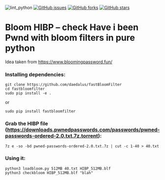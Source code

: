 ![lint_python](https://github.com/daedalus/bloomHIBP/workflows/lint_python/badge.svg)
[![GitHub issues](https://img.shields.io/github/issues/daedalus/bloomHIBP.svg)](https://github.com/daedalus/bloomHIBP/issues)
[![GitHub forks](https://img.shields.io/github/forks/daedalus/bloomHIBP.svg)](https://github.com/daedalus/bloomHIBP/network)
[![GitHub stars](https://img.shields.io/github/stars/daedalus/bloomHIBP.svg)](https://github.com/daedalus/bloomHIBP/stargazers)

# Bloom HIBP – check Have i been Pwnd with bloom filters in pure python

Idea taken from https://www.bloomingpassword.fun/

### Installing dependencies: ###

```
git clone https://github.com/daedalus/fastBloomFilter
cd fastbloomfilter
sudo pip install -e .
```

or

```
sudo pip install fastbloomfilter
```

### Grab the HIBP file (https://downloads.pwnedpasswords.com/passwords/pwned-passwords-ordered-2.0.txt.7z.torrent): ###

```
7z e -so -bd pwned-passwords-ordered-2.0.txt.7z | cut -c 1-40 > 40.txt
```
  
### Using it: ###

```
python3 loadbloom.py 512MB 40.txt HIBP_512MB.blf
python3 checkbloom HIBP_512MB.blf "blah"
```
